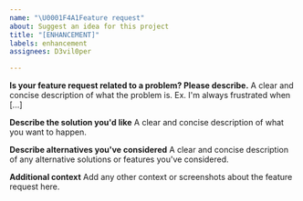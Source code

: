 ```yaml
---
name: "\U0001F4A1Feature request"
about: Suggest an idea for this project
title: "[ENHANCEMENT]"
labels: enhancement
assignees: D3vil0per

---
```


**Is your feature request related to a problem? Please describe.**
A clear and concise description of what the problem is. Ex. I'm always frustrated when [...]

**Describe the solution you'd like**
A clear and concise description of what you want to happen.

**Describe alternatives you've considered**
A clear and concise description of any alternative solutions or features you've considered.

**Additional context**
Add any other context or screenshots about the feature request here.
